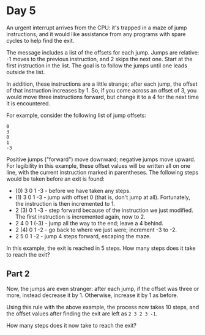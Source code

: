 # Day 5

An urgent interrupt arrives from the CPU: it's trapped in a maze of jump instructions, and it would like assistance from any programs with spare cycles to help find the exit.

The message includes a list of the offsets for each jump. Jumps are relative: -1 moves to the previous instruction, and 2 skips the next one. Start at the first instruction in the list. The goal is to follow the jumps until one leads outside the list.

In addition, these instructions are a little strange; after each jump, the offset of that instruction increases by 1. So, if you come across an offset of 3, you would move three instructions forward, but change it to a 4 for the next time it is encountered.

For example, consider the following list of jump offsets:

```
0
3
0
1
-3
```

Positive jumps ("forward") move downward; negative jumps move upward. For legibility in this example, these offset values will be written all on one line, with the current instruction marked in parentheses. The following steps would be taken before an exit is found:

* (0) 3  0  1  -3  - before we have taken any steps.
* (1) 3  0  1  -3  - jump with offset 0 (that is, don't jump at all). Fortunately, the instruction is then incremented to 1.
* 2 (3) 0  1  -3  - step forward because of the instruction we just modified. The first instruction is incremented again, now to 2.
* 2  4  0  1 (-3) - jump all the way to the end; leave a 4 behind.
* 2 (4) 0  1  -2  - go back to where we just were; increment -3 to -2.
* 2  5  0  1  -2  - jump 4 steps forward, escaping the maze.

In this example, the exit is reached in 5 steps.
How many steps does it take to reach the exit?

## Part 2

Now, the jumps are even stranger: after each jump, if the offset was three or more, instead decrease it by 1. Otherwise, increase it by 1 as before.

Using this rule with the above example, the process now takes 10 steps, and the offset values after finding the exit are left as ```2 3 2 3 -1```.

How many steps does it now take to reach the exit?
